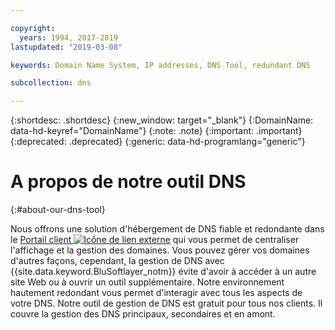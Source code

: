 ```yaml
---

copyright:
  years: 1994, 2017-2019
lastupdated: "2019-03-08"

keywords: Domain Name System, IP addresses, DNS Tool, redundant DNS

subcollection: dns

---
```



{:shortdesc: .shortdesc}
{:new_window: target="_blank"}
{:DomainName: data-hd-keyref="DomainName"}
{:note: .note}
{:important: .important}
{:deprecated: .deprecated}
{:generic: data-hd-programlang="generic"}

# A propos de notre outil DNS
{:#about-our-dns-tool}

Nous offrons une solution d'hébergement de DNS fiable et redondante dans le [Portail client ![Icône de lien externe](../../icons/launch-glyph.svg "Icône de lien externe")](https://control.softlayer.com/network/dns/list) qui vous permet de centraliser l'affichage et la gestion des domaines. Vous pouvez gérer vos domaines d'autres façons, cependant, la gestion de DNS avec {{site.data.keyword.BluSoftlayer_notm}} évite d'avoir à accéder à un autre site Web ou à ouvrir un outil supplémentaire. Notre environnement hautement redondant vous permet d'interagir avec tous les aspects de votre DNS. Notre outil de gestion de DNS est gratuit pour tous nos clients. Il couvre la gestion des DNS principaux, secondaires et en amont.


